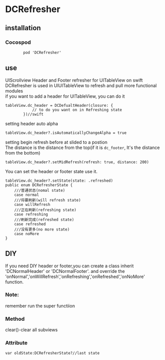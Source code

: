 # DCRefresher
## installation   
### Cocospod  
            pod 'DCRefresher'
## use
UIScrollview Header and Footer refresher for UITableView on swift  
DCRefresher is used in UIUITableView to refresh and pull more functional modules  
if you want to add a header for UITableView, you can do it  
```
tableView.dc_header = DCDefualtHeader(closure: {
            // to do you want on in Refreshing state
        })//swift
```
setting header auto alpha
```
tableView.dc_header?.isAutomaticallyChangeAlpha = true
```
setting begin refresh before at slided to a postion  
The distance is the distance from the top(if it is `dc_footer`, It's the distance from the bottom)
```
tableView.dc_header?.setMidRefresh(refresh: true, distance: 200)
```
You can set the header or footer state use it.
```
tableView.dc_header?.setState(state: .refreshed)
public enum DCRefresherState {
    ///普通状态(nomal state)
    case normal
    ///将要刷新(will refresh state)
    case willRefresh
    ///正在刷新(refreshing state)
    case refreshing
    ///刷新完成(refreshed state)
    case refreshed
    ///没有更多(no more state)
    case noMore
}
```
## DIY
If you need DIY header or footer,you can create a class inherit 'DCNormalHeader' or 'DCNormalFooter'. and override the 'onNormal','onWillRefresh','onRefreshing','onRefreshed','onNoMore' function.  
### Note: 
remember run the super functiion
### Method
clear()-clear all subviews
### Attribute
```
var oldState:DCRefresherState?//last state
```
